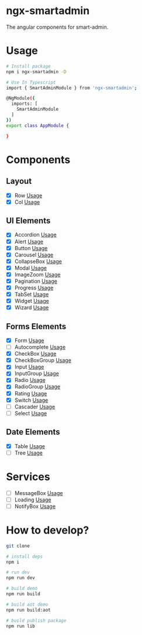 # ngx-smartadmin
The angular components for smart-admin.

# Usage

```bash
# Install package
npm i ngx-smartadmin -D

# Use In Typescript
import { SmartAdminModule } from 'ngx-smartadmin';

@NgModule({
  imports: [
    SmartAdminModule
  ]
})
export class AppModule {

}
```

# Components

## Layout

- [x] Row [Usage](src/components/row/README.md)
- [x] Col [Usage](src/components/col/README.md)

## UI Elements

- [x] Accordion [Usage](src/components/accordion/README.md)
- [x] Alert [Usage](src/components/alert/README.md)
- [x] Button [Usage](src/components/button/README.md)
- [x] Carousel [Usage](src/components/carousel/README.md)
- [x] CollapseBox [Usage](src/components/collapse-box/README.md)
- [x] Modal [Usage](src/components/modal/README.md)
- [x] ImageZoom [Usage](src/components/image-zoom/README.md)
- [x] Pagination [Usage](src/components/pagination/README.md)
- [x] Progress [Usage](src/components/progress/README.md)
- [x] TabSet [Usage](src/components/tabset/README.md)
- [x] Widget [Usage](src/components/widget/README.md)
- [x] Wizard [Usage](src/components/wizard/README.md)

## Forms Elements

- [x] Form [Usage](src/components/form/README.md)
- [ ] Autocomplete [Usage](src/components/autocomplete/README.md)
- [x] CheckBox [Usage](src/components/checkbox/README.md)
- [x] CheckBoxGroup [Usage](src/components/checkbox-group/README.md)
- [x] Input [Usage](src/components/autocomplete/README.md)
- [x] InputGroup [Usage](src/components/input-group/README.md)
- [x] Radio [Usage](src/components/radio/README.md)
- [x] RadioGroup [Usage](src/components/radio-group/README.md)
- [x] Rating [Usage](src/components/rating/README.md)
- [x] Switch [Usage](src/components/switch/README.md)
- [ ] Cascader [Usage](src/components/cascader/README.md)
- [ ] Select [Usage](src/components/select/README.md)

## Date Elements

- [x] Table [Usage](src/components/table/README.md)
- [ ] Tree [Usage](src/components/tree/README.md)

# Services

- [ ] MessageBox [Usage](src/services/message-box/README.md)
- [ ] Loading [Usage](src/services/loading/README.md)
- [ ] NotifyBox [Usage](src/services/notify-box/README.md)

# How to develop?

```bash
git clone 

# install deps
npm i 

# run dev
npm run dev

# build demo
npm run build

# build aot demo
npm run build:aot

# build publish package
npm run lib
```
